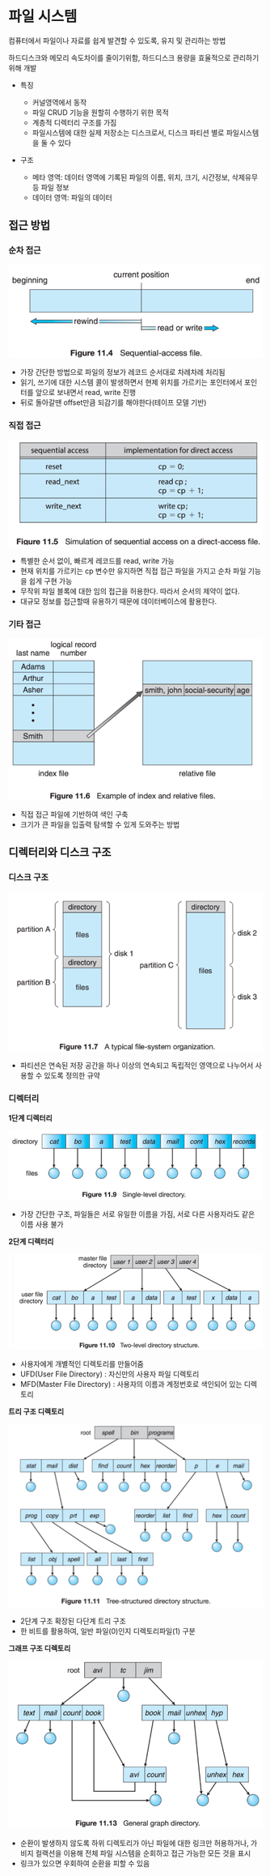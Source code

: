 # 파일 시스템

컴퓨터에서 파일이나 자료를 쉽게 발견할 수 있도록, 유지 및 관리하는 방법

하드디스크와 메모리 속도차이를 줄이기위함, 하드디스크 용량을 효율적으로 관리하기위해 개발

- 특징

  - 커널영역에서 동작
  - 파일 CRUD 기능을 원할히 수행하기 위한 목적
  - 계층적 디렉터리 구조를 가짐
  - 파일시스템에 대한 실제 저장소는 디스크로서, 디스크 파티션 별로 파일시스템을 둘 수 있다

- 구조
  - 메타 영역: 데이터 영역에 기록된 파일의 이름, 위치, 크기, 시간정보, 삭제유무 등 파일 정보
  - 데이터 영역: 파일의 데이터

## 접근 방법

### 순차 접근

![Untitled](./assets/seq.png)

- 가장 간단한 방법으로 파일의 정보가 레코드 순서대로 차례차례 처리됨
- 읽기, 쓰기에 대한 시스템 콜이 발생하면서 현제 위치를 가르키는 포인터에서 포인터를 앞으로 보내면서 read, write 진행
- 뒤로 돌아갈땐 offset만큼 되감기를 해야한다(테이프 모델 기반)

### 직접 접근

![Untitled](./assets/direct.png)

- 특별한 순서 없이, 빠르게 레코드를 read, write 가능
- 현재 위치를 가르키는 cp 변수만 유지하면 직접 접근 파일을 가지고 순차 파일 기능을 쉽게 구현 가능
- 무작위 파일 블록에 대한 임의 접근을 허용한다. 따라서 순서의 제약이 없다.
- 대규모 정보를 접근할때 유용하기 때문에 데이터베이스에 활용한다.

### 기타 접근

![Untitled](./assets/etx.png)

- 직접 접근 파일에 기반하여 색인 구축
- 크기가 큰 파일을 입출력 탐색할 수 있게 도와주는 방법

## 디렉터리와 디스크 구조

### 디스크 구조

![Untitled](./assets/disk.png)

- 파티션은 연속된 저장 공간을 하나 이상의 연속되고 독립적인 영역으로 나누어서 사용할 수 있도록 정의한 규약

### 디렉터리

**1단계 디렉터리**

![Untitled](./assets/1direct.png)

- 가장 간단한 구조, 파일들은 서로 유일한 이름을 가짐, 서로 다른 사용자라도 같은 이름 사용 불가

**2단계 디렉터리**

![Untitled](./assets/2direct.png)

- 사용자에게 개별적인 디렉토리를 만들어줌
- UFD(User File Directory) : 자신만의 사용자 파일 디렉토리
- MFD(Master File Directory) : 사용자의 이름과 계정번호로 색인되어 있는 디렉토리

**트리 구조 디렉토리**

![Untitled](./assets/treeDirect.png)

- 2단계 구조 확장된 다단계 트리 구조
- 한 비트를 활용하여, 일반 파일(0)인지 디렉토리파일(1) 구분

**그래프 구조 디렉토리**

![Untitled](./assets/graph.png)

- 순환이 발생하지 않도록 하위 디렉토리가 아닌 파일에 대한 링크만 허용하거나, 가비지 컬랙션을 이용해 전체 파일 시스템을 순회하고 접근 가능한 모든 것을 표시
- 링크가 있으면 우회하여 순환을 피할 수 있음
